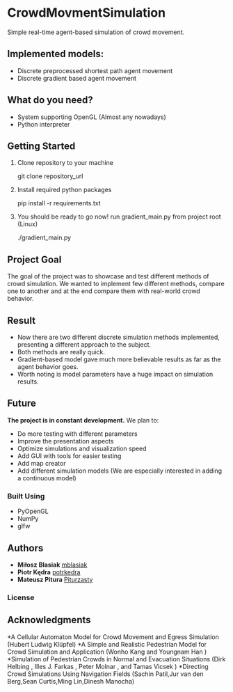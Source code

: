# CrowdMovmentSimulation
  Simple real-time agent-based simulation of crowd movement.
  
 ## Implemented models:
  * Discrete preprocessed shortest path agent movement
  * Discrete gradient based agent movement

## What do you need?
  * System supporting OpenGL (Almost any nowadays)
  * Python interpreter 

## Getting Started
  1. Clone repository to your machine 
  
     git clone repository_url
  
  2. Install required python packages
  
      pip install -r requirements.txt
  
  3. You should be ready to go now! run gradient_main.py from project root (Linux)
  
     ./gradient_main.py
  
          
## Project Goal
  The goal of the project was to showcase and test different methods of crowd simulation. We wanted to implement few different methods, compare one to another and at the end compare them with real-world crowd behavior. 

## Result
  * Now there are two different discrete simulation methods implemented, presenting a different approach to the subject.
  * Both methods are really quick. 
  * Gradient-based model gave much more believable results as far as the agent behavior goes. 
  * Worth noting is model parameters have a huge impact on simulation results.

## Future
  **The project is in constant development.**
  We plan to:
  * Do more testing with different parameters
  * Improve the presentation aspects
  * Optimize simulations and visualization speed
  * Add GUI with tools for easier testing
  * Add map creator
  * Add different simulation models (We are especially interested in adding a continuous model)
  
### Built Using
  * PyOpenGL
  * NumPy
  * glfw

## Authors

* **Miłosz Blasiak**  [mblasiak](https://github.com/mblasiak)
* **Piotr Kędra**     [potrkedra](https://github.com/PiotrKedra)
* **Mateusz Pitura**  [Piturzasty](https://github.com/Piturzasty)

### License

## Acknowledgments
*A Cellular Automaton Model for Crowd Movement and Egress Simulation (Hubert Ludwig Klüpfel)
*A Simple and Realistic Pedestrian Model for Crowd Simulation and Application (Wonho Kang and Youngnam Han )
*Simulation of Pedestrian Crowds in Normal and Evacuation Situations (Dirk Helbing , Illes J. Farkas , Peter Molnar , and Tamas Vicsek )
*Directing Crowd Simulations Using Navigation Fields (Sachin Patil,Jur van den Berg,Sean Curtis,Ming Lin,Dinesh Manocha)

